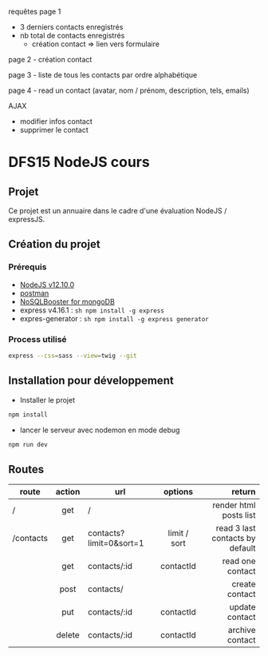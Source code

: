 requêtes
page 1
- 3 derniers contacts enregistrés
- nb total de contacts enregistrés
    - création contact => lien vers formulaire

page 2
    - création contact

page 3
    - liste de tous les contacts par ordre alphabétique

page 4
    - read un contact (avatar, nom / prénom, description, tels, emails)

AJAX
- modifier infos contact
- supprimer le contact


# DFS15 NodeJS cours

## Projet
Ce projet est un annuaire dans le cadre d'une évaluation NodeJS / expressJS.

## Création du projet
### Prérequis
- [NodeJS v12.10.0](https://nodejs.org/en/download/)
- [postman](https://www.getpostman.com/downloads/)
- [NoSQLBooster for mongoDB](https://nosqlbooster.com/downloads)
- express v4.16.1 : ```sh npm install -g express```
- expres-generator : ```sh npm install -g express generator```

### Process utilisé
```sh
express --css=sass --view=twig --git
```

## Installation pour développement
- Installer le projet
```sh
npm install
```

- lancer le serveur avec nodemon en mode debug
```sh
npm run dev
```

## Routes

| route     | action | url                     | options            | return                          |
|-----------|:------:|-------------------------|:------------------:| -------------------------------:|
| /         | get    | /                       |                    | render html posts list          |
| /contacts | get    | contacts?limit=0&sort=1 | limit / sort       | read 3 last contacts by default |
|           | get    | contacts/:id            | contactId          | read one contact                |
|           | post   | contacts/               |                    | create contact                  |
|           | put    | contacts/:id            | contactId          | update contact                  |
|           | delete | contacts/:id            | contactId          | archive contact                 |


